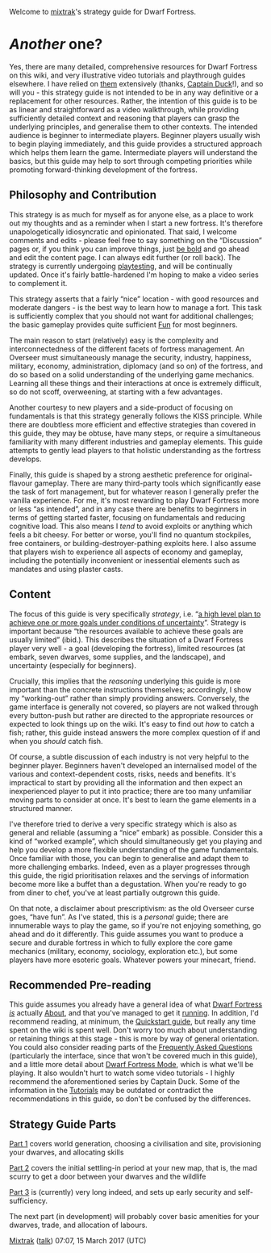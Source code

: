 Welcome to [mixtrak](http://dwarffortresswiki.org/index.php/User:Mixtrak "wikilink")'s strategy guide for Dwarf Fortress.

# *Another* one? #

Yes, there are many detailed, comprehensive resources for Dwarf Fortress
on this wiki, and very illustrative video tutorials and playthrough
guides elsewhere. I have relied on [them](http://dwarffortresswiki.org/index.php/Tutorials "wikilink") extensively (thanks, [Captain
Duck](http://dffd.bay12games.com/file.php?id=10552)!), and so will you -
this strategy guide is not intended to be in any way definitive or a
replacement for other resources. Rather, the intention of this guide is
to be as linear and straightforward as a video walkthrough, while
providing sufficiently detailed context and reasoning that players can
grasp the underlying principles, and generalise them to other contexts.
The intended audience is beginner to intermediate players. Beginner
players usually wish to begin playing immediately, and this guide
provides a structured approach which helps them learn the game.
Intermediate players will understand the basics, but this guide may help
to sort through competing priorities while promoting forward-thinking
development of the fortress.

Philosophy and Contribution
---------------------------

This strategy is as much for myself as for anyone else, as a place to
work out my thoughts and as a reminder when I start a new fortress. It's
therefore unapologetically idiosyncratic and opinionated. That said, I
welcome comments and edits - please feel free to say something on the
“Discussion” pages or, if you think you can improve things, just [be
bold](https://en.wikipedia.org/wiki/Wikipedia:Be_bold) and go ahead and
edit the content page. I can always edit further (or roll back). The
strategy is currently undergoing
[playtesting](http://www.bay12forums.com/smf/index.php?topic=163161.0),
and will be continually updated. Once it's fairly battle-hardened I'm
hoping to make a video series to complement it.

This strategy asserts that a fairly “nice” location - with good
resources and moderate dangers - is the best way to learn how to manage
a fort. This task is sufficiently complex that you should not want for
additional challenges; the basic gameplay provides quite sufficient
[Fun](http://dwarffortresswiki.org/index.php/Fun "wikilink") for most beginners.

The main reason to start (relatively) easy is the complexity and
interconnectedness of the different facets of fortress management. An
Overseer must simultaneously manage the security, industry, happiness,
military, economy, administration, diplomacy (and so on) of the
fortress, and do so based on a solid understanding of the underlying
game mechanics. Learning all these things and their interactions at once
is extremely difficult, so do not scoff, overweening, at starting with a
few advantages.

Another courtesy to new players and a side-product of focusing on
fundamentals is that this strategy generally follows the KISS principle.
While there are doubtless more efficient and effective strategies than
covered in this guide, they may be obtuse, have many steps, or require a
simultaneous familiarity with many different industries and gameplay
elements. This guide attempts to gently lead players to that holistic
understanding as the fortress develops.

Finally, this guide is shaped by a strong aesthetic preference for
original-flavour gameplay. There are many third-party tools which
significantly ease the task of fort management, but for whatever reason
I generally prefer the vanilla experience. For me, it's most rewarding
to play Dwarf Fortress more or less “as intended”, and in any case there
are benefits to beginners in terms of getting started faster, focusing
on fundamentals and reducing cognitive load. This also means I *tend* to
avoid exploits or anything which feels a bit cheesy. For better or
worse, you'll find no quantum stockpiles, free containers, or
building-destroyer-pathing exploits here. I also assume that players
wish to experience all aspects of economy and gameplay, including the
potentially inconvenient or inessential elements such as mandates and
using plaster casts.

Content
-------

The focus of this guide is very specifically *strategy*, i.e. “[a high
level plan to achieve one or more goals under conditions of
uncertainty](https://en.wikipedia.org/wiki/Strategy)”. Strategy is
important because “the resources available to achieve these goals are
usually limited” (ibid.). This describes the situation of a Dwarf
Fortress player very well - a goal (developing the fortress), limited
resources (at embark, seven dwarves, some supplies, and the landscape),
and uncertainty (especially for beginners).

Crucially, this implies that the *reasoning* underlying this guide is
more important than the concrete instructions themselves; accordingly, I
show my “working-out” rather than simply providing answers. Conversely,
the game interface is generally not covered, so players are not walked
through every button-push but rather are directed to the appropriate
resources or expected to look things up on the wiki. It's easy to find
out *how* to catch a fish; rather, this guide instead answers the more
complex question of if and when you *should* catch fish.

Of course, a subtle discussion of each industry is not very helpful to
the beginner player. Beginners haven't developed an internalised model
of the various and context-dependent costs, risks, needs and benefits.
It's impractical to start by providing all the information and then
expect an inexperienced player to put it into practice; there are too
many unfamiliar moving parts to consider at once. It's best to learn the
game elements in a structured manner.

I've therefore tried to derive a very specific strategy which is also as
general and reliable (assuming a “nice” embark) as possible. Consider
this a kind of “worked example”, which should simultaneously get you
playing and help you develop a more flexible understanding of the game
fundamentals. Once familiar with those, you can begin to generalise and
adapt them to more challenging embarks. Indeed, even as a player
progresses through this guide, the rigid prioritisation relaxes and the
servings of information become more like a buffet than a degustation.
When you're ready to go from diner to chef, you've at least partially
outgrown this guide.

On that note, a disclaimer about prescriptivism: as the old Overseer
curse goes, “have fun”. As I've stated, this is a *personal* guide;
there are innumerable ways to play the game, so if you're not enjoying
something, go ahead and do it differently. This guide assumes you want
to produce a secure and durable fortress in which to fully explore the
core game mechanics (military, economy, sociology, exploration etc.),
but some players have more esoteric goals. Whatever powers your
minecart, friend.

Recommended Pre-reading
-----------------------

This guide assumes you already have a general idea of what [Dwarf
Fortress](Dwarf_Fortress "wikilink")
[*is*](http://dwarffortresswiki.org/index.php/User:Mixtrak/What_is_Dwarf_Fortress? "wikilink") actually
[About](http://dwarffortresswiki.org/index.php/About "wikilink"), and that you've managed to get it
[running](http://dwarffortresswiki.org/index.php/Installation "wikilink"). In addition, I'd recommend reading,
at minimum, the [Quickstart guide](http://dwarffortresswiki.org/index.php/Quickstart_guide "wikilink"), but
really any time spent on the wiki is spent well. Don't worry too much
about understanding or retaining things at this stage - this is more by
way of general orientation. You could also consider reading parts of the
[Frequently Asked Questions](http://dwarffortresswiki.org/index.php/Frequently_Asked_Questions "wikilink")
(particularly the interface, since that won't be covered much in this
guide), and a little more detail about [Dwarf Fortress
Mode](Dwarf_Fortress_Mode "wikilink"), which is what we'll be playing.
It also wouldn't hurt to watch some video tutorials - I highly recommend
the aforementioned series by Captain Duck. Some of the information in
the [Tutorials](http://dwarffortresswiki.org/index.php/Tutorials "wikilink") may be outdated or contradict the
recommendations in this guide, so don't be confused by the differences.

Strategy Guide Parts
--------------------

[Part 1](http://dwarffortresswiki.org/index.php/User:Mixtrak/Strategy/part_1 "wikilink") covers world
generation, choosing a civilisation and site, provisioning your dwarves,
and allocating skills

[Part 2](http://dwarffortresswiki.org/index.php/User:Mixtrak/Strategy/part_2 "wikilink") covers the initial
settling-in period at your new map, that is, the mad scurry to get a
door between your dwarves and the wildlife

[Part 3](http://dwarffortresswiki.org/index.php/User:Mixtrak/Strategy/part_3 "wikilink") is (currently) very
long indeed, and sets up early security and self-sufficiency.

The next part (in development) will probably cover basic amenities for
your dwarves, trade, and allocation of labours.

[Mixtrak](http://dwarffortresswiki.org/index.php/User:Mixtrak "wikilink")
([talk](http://dwarffortresswiki.org/index.php/User_talk:Mixtrak "wikilink")) 07:07, 15 March 2017 (UTC)
